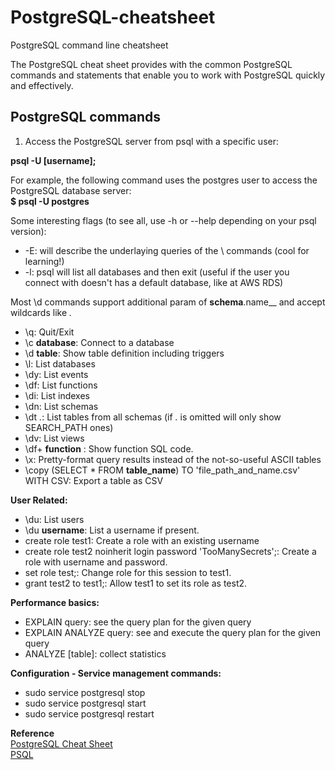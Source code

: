 # PostgreSQL-cheatsheet
PostgreSQL command line cheatsheet

The PostgreSQL cheat sheet provides with the common PostgreSQL commands and statements that enable you to work with PostgreSQL quickly and effectively.

## PostgreSQL commands
1. Access the PostgreSQL server from psql with a specific user:

**psql -U [username];**

For example, the following command uses the postgres user to access the PostgreSQL database server: <br>
**$ psql -U postgres**

Some interesting flags (to see all, use -h or --help depending on your psql version):

- -E: will describe the underlaying queries of the \ commands (cool for learning!)
- -l: psql will list all databases and then exit (useful if the user you connect with doesn't has a default database, like at AWS RDS)

Most \d commands support additional param of __schema__.name__ and accept wildcards like *.*

- \q: Quit/Exit
- \c __database__: Connect to a database
- \d __table__: Show table definition including triggers
- \l: List databases
- \dy: List events
- \df: List functions
- \di: List indexes
- \dn: List schemas
- \dt *.*: List tables from all schemas (if *.* is omitted will only show SEARCH_PATH ones)
- \dv: List views
- \df+ __function__ : Show function SQL code.
- \x: Pretty-format query results instead of the not-so-useful ASCII tables
- \copy (SELECT * FROM __table_name__) TO 'file_path_and_name.csv' WITH CSV: Export a table as CSV

**User Related:**

- \du: List users
- \du __username__: List a username if present.
- create role test1: Create a role with an existing username
- create role test2 noinherit login password 'TooManySecrets';: Create a role with username and password.
- set role test;: Change role for this session to test1.
- grant test2 to test1;: Allow test1 to set its role as test2.

**Performance basics:**
- EXPLAIN query: see the query plan for the given query
- EXPLAIN ANALYZE query: see and execute the query plan for the given query
- ANALYZE [table]: collect statistics

**Configuration - Service management commands:**
- sudo service postgresql stop
- sudo service postgresql start
- sudo service postgresql restart

**Reference** <br>
[PostgreSQL Cheat Sheet](http://www.postgresqltutorial.com/postgresql-cheat-sheet/)
 <br>
 [PSQL](https://gist.github.com/Kartones/dd3ff5ec5ea238d4c546)

